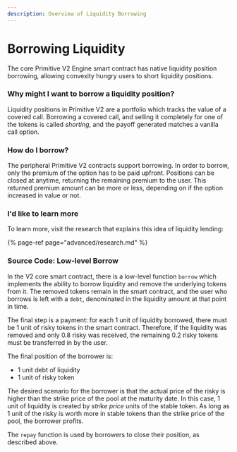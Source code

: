 ```yaml
---
description: Overview of Liquidity Borrowing
---
```


# Borrowing Liquidity

The core Primitive V2 Engine smart contract has native liquidity position borrowing, allowing convexity hungry users to short liquidity positions.

### Why might I want to borrow a liquidity position?

Liquidity positions in Primitive V2 are a portfolio which tracks the value of a covered call. Borrowing a covered call, and selling it completely for one of the tokens is called _shorting_, and the payoff generated matches a vanilla call option.

### How do I borrow?

The peripheral Primitive V2 contracts support borrowing. In order to borrow, only the premium of the option has to be paid upfront. Positions can be closed at anytime, returning the remaining premium to the user. This returned premium amount can be more or less, depending on if the option increased in value or not.

### I'd like to learn more

To learn more, visit the research that explains this idea of liquidity lending: 

{% page-ref page="advanced/research.md" %}

### Source Code: Low-level Borrow

In the V2 core smart contract, there is a low-level function `borrow` which implements the ability to borrow liquidity and remove the underlying tokens from it. The removed tokens remain in the smart contract, and the user who borrows is left with a `debt`, denominated in the liquidity amount at that point in time. 

The final step is a payment: for each 1 unit of liquidity borrowed, there must be 1 unit of risky tokens in the smart contract. Therefore, if the liquidity was removed and only 0.8 risky was received, the remaining 0.2 risky tokens must be transferred in by the user.

The final position of the borrower is:

* 1 unit debt of liquidity
* 1 unit of risky token

The desired scenario for the borrower is that the actual price of the risky is higher than the strike price of the pool at the maturity date. In this case, 1 unit of liquidity is created by _strike price_ units of the stable token. As long as 1 unit of the risky is worth more in stable tokens than the strike price of the pool, the borrower profits.

The `repay` function is used by borrowers to close their position, as described above.



